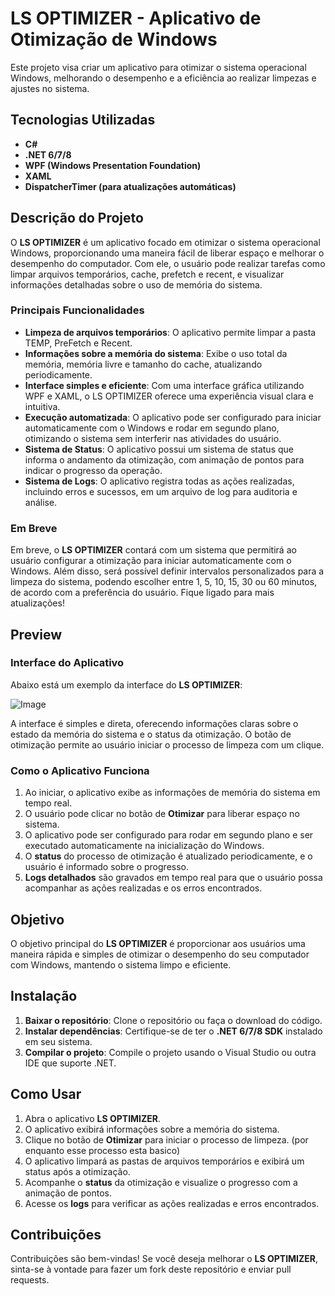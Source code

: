 # **LS OPTIMIZER - Aplicativo de Otimização de Windows**

Este projeto visa criar um aplicativo para otimizar o sistema operacional Windows, melhorando o desempenho e a eficiência ao realizar limpezas e ajustes no sistema.

## **Tecnologias Utilizadas**

- **C#**
- **.NET 6/7/8**
- **WPF (Windows Presentation Foundation)**
- **XAML**
- **DispatcherTimer (para atualizações automáticas)**

## **Descrição do Projeto**

O **LS OPTIMIZER** é um aplicativo focado em otimizar o sistema operacional Windows, proporcionando uma maneira fácil de liberar espaço e melhorar o desempenho do computador. Com ele, o usuário pode realizar tarefas como limpar arquivos temporários, cache, prefetch e recent, e visualizar informações detalhadas sobre o uso de memória do sistema.

### **Principais Funcionalidades**
- **Limpeza de arquivos temporários**: O aplicativo permite limpar a pasta TEMP, PreFetch e Recent.
- **Informações sobre a memória do sistema**: Exibe o uso total da memória, memória livre e tamanho do cache, atualizando periodicamente.
- **Interface simples e eficiente**: Com uma interface gráfica utilizando WPF e XAML, o LS OPTIMIZER oferece uma experiência visual clara e intuitiva.
- **Execução automatizada**: O aplicativo pode ser configurado para iniciar automaticamente com o Windows e rodar em segundo plano, otimizando o sistema sem interferir nas atividades do usuário.
- **Sistema de Status**: O aplicativo possui um sistema de status que informa o andamento da otimização, com animação de pontos para indicar o progresso da operação.
- **Sistema de Logs**: O aplicativo registra todas as ações realizadas, incluindo erros e sucessos, em um arquivo de log para auditoria e análise.

### **Em Breve**

Em breve, o **LS OPTIMIZER** contará com um sistema que permitirá ao usuário configurar a otimização para iniciar automaticamente com o Windows. Além disso, será possível definir intervalos personalizados para a limpeza do sistema, podendo escolher entre 1, 5, 10, 15, 30 ou 60 minutos, de acordo com a preferência do usuário. Fique ligado para mais atualizações!

## **Preview**

### **Interface do Aplicativo**

Abaixo está um exemplo da interface do **LS OPTIMIZER**:

![Image](https://github.com/user-attachments/assets/d766b6ed-d4b2-4a38-a777-0ca32bd38266)

A interface é simples e direta, oferecendo informações claras sobre o estado da memória do sistema e o status da otimização. O botão de otimização permite ao usuário iniciar o processo de limpeza com um clique.

### **Como o Aplicativo Funciona**

1. Ao iniciar, o aplicativo exibe as informações de memória do sistema em tempo real.
2. O usuário pode clicar no botão de **Otimizar** para liberar espaço no sistema.
3. O aplicativo pode ser configurado para rodar em segundo plano e ser executado automaticamente na inicialização do Windows.
4. O **status** do processo de otimização é atualizado periodicamente, e o usuário é informado sobre o progresso.
5. **Logs detalhados** são gravados em tempo real para que o usuário possa acompanhar as ações realizadas e os erros encontrados.

## **Objetivo**

O objetivo principal do **LS OPTIMIZER** é proporcionar aos usuários uma maneira rápida e simples de otimizar o desempenho do seu computador com Windows, mantendo o sistema limpo e eficiente.

## **Instalação**

1. **Baixar o repositório**: Clone o repositório ou faça o download do código.
2. **Instalar dependências**: Certifique-se de ter o **.NET 6/7/8 SDK** instalado em seu sistema.
3. **Compilar o projeto**: Compile o projeto usando o Visual Studio ou outra IDE que suporte .NET.

## **Como Usar**

1. Abra o aplicativo **LS OPTIMIZER**.
2. O aplicativo exibirá informações sobre a memória do sistema.
3. Clique no botão de **Otimizar** para iniciar o processo de limpeza. (por enquanto esse processo esta basico)
4. O aplicativo limpará as pastas de arquivos temporários e exibirá um status após a otimização.
5. Acompanhe o **status** da otimização e visualize o progresso com a animação de pontos.
6. Acesse os **logs** para verificar as ações realizadas e erros encontrados.

## **Contribuições**

Contribuições são bem-vindas! Se você deseja melhorar o **LS OPTIMIZER**, sinta-se à vontade para fazer um fork deste repositório e enviar pull requests.
